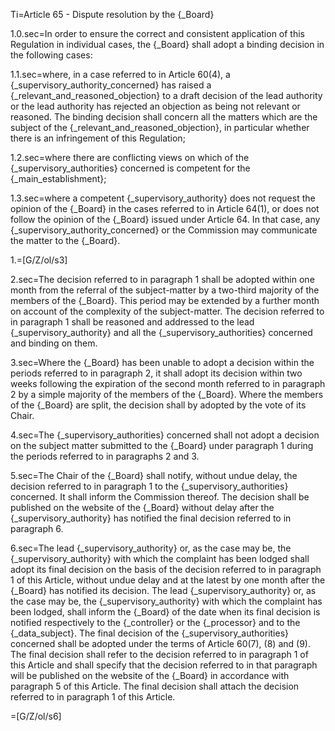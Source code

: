 Ti=Article 65 - Dispute resolution by the {_Board}

1.0.sec=In order to ensure the correct and consistent application of this Regulation in individual cases, the {_Board} shall adopt a binding decision in the following cases:

1.1.sec=where, in a case referred to in Article 60(4), a {_supervisory_authority_concerned} has raised a {_relevant_and_reasoned_objection} to a draft decision of the lead authority or the lead authority has rejected an objection as being not relevant or reasoned. The binding decision shall concern all the matters which are the subject of the {_relevant_and_reasoned_objection}, in particular whether there is an infringement of this Regulation;

1.2.sec=where there are conflicting views on which of the {_supervisory_authorities} concerned is competent for the {_main_establishment};

1.3.sec=where a competent {_supervisory_authority} does not request the opinion of the {_Board} in the cases referred to in Article 64(1), or does not follow the opinion of the {_Board} issued under Article 64. In that case, any {_supervisory_authority_concerned} or the Commission may communicate the matter to the {_Board}.

1.=[G/Z/ol/s3]

2.sec=The decision referred to in paragraph 1 shall be adopted within one month from the referral of the subject-matter by a two-third majority of the members of the {_Board}. This period may be extended by a further month on account of the complexity of the subject-matter. The decision referred to in paragraph 1 shall be reasoned and addressed to the lead {_supervisory_authority} and all the {_supervisory_authorities} concerned and binding on them.

3.sec=Where the {_Board} has been unable to adopt a decision within the periods referred to in paragraph 2, it shall adopt its decision within two weeks following the expiration of the second month referred to in paragraph 2 by a simple majority of the members of the {_Board}. Where the members of the {_Board} are split, the decision shall by adopted by the vote of its Chair.

4.sec=The {_supervisory_authorities} concerned shall not adopt a decision on the subject matter submitted to the {_Board} under paragraph 1 during the periods referred to in paragraphs 2 and 3.

5.sec=The Chair of the {_Board} shall notify, without undue delay, the decision referred to in paragraph 1 to the {_supervisory_authorities} concerned. It shall inform the Commission thereof. The decision shall be published on the website of the {_Board} without delay after the {_supervisory_authority} has notified the final decision referred to in paragraph 6.

6.sec=The lead {_supervisory_authority} or, as the case may be, the {_supervisory_authority} with which the complaint has been lodged shall adopt its final decision on the basis of the decision referred to in paragraph 1 of this Article, without undue delay and at the latest by one month after the {_Board} has notified its decision. The lead {_supervisory_authority} or, as the case may be, the {_supervisory_authority} with which the complaint has been lodged, shall inform the {_Board} of the date when its final decision is notified respectively to the {_controller} or the {_processor} and to the {_data_subject}. The final decision of the {_supervisory_authorities} concerned shall be adopted under the terms of Article 60(7), (8) and (9). The final decision shall refer to the decision referred to in paragraph 1 of this Article and shall specify that the decision referred to in that paragraph will be published on the website of the {_Board} in accordance with paragraph 5 of this Article. The final decision shall attach the decision referred to in paragraph 1 of this Article.

=[G/Z/ol/s6]

